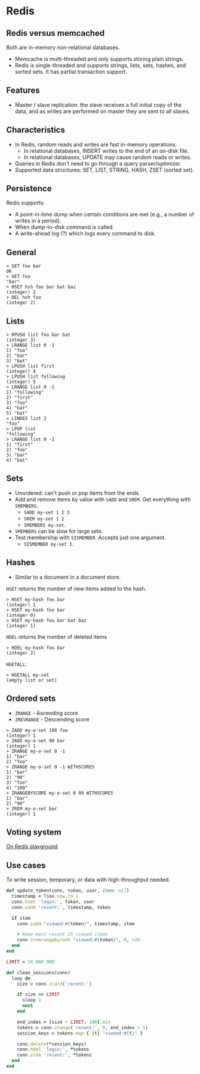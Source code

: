 # Redis

## Redis versus memcached

Both are in-memory non-relational databases.

- Memcache is multi-threaded and only supports storing plain strings.
- Redis is single-threaded and supports strings, lists, sets, hashes, and sorted sets. It has partial transaction support.

## Features

- Master / slave replication: the slave receives a full initial copy of the data, and as writes are performed on master they are sent to all slaves.

## Characteristics

- In Redis, random reads and writes are fast in-memory operations.
    - In relational databases, INSERT writes to the end of an on-disk file.
    - In relational databases, UPDATE may cause random reads or writes.
- Queries in Redis don't need to go through a query parser/optimizer.
- Supported data structures: SET, LIST, STRING, HASH, ZSET (sorted set).

## Persistence

Redis supports:

- A point-in-time dump when certain conditions are met (e.g., a number of writes in a period).
- When dump-to-disk command is called.
- A write-ahead log (?) which logs every command to disk.

## General

```redis
> SET foo bar
OK
> GET foo
"bar"
> HSET hsh foo bar bat baz
(integer) 2
> DEL hsh foo
(integer 2)
```

## Lists

```redis
> RPUSH list foo bar bat
(integer 3)
> LRANGE list 0 -1
1) "foo"
2) "bar"
3) "bat"
> LPUSH list first
(integer) 4
> LPUSH list following
(integer) 5
> LRANGE list 0 -1
1) "following"
2) "first"
3) "foo"
4) "bar"
5) "bat"
> LINDEX list 2
"foo"
> LPOP list
"following"
> LRANGE list 0 -1
1) "first"
2) "foo"
3) "bar"
4) "bat"
```

## Sets

- Unordered: can't push or pop items from the ends.
- Add and remove items by value with `SADD` and `SREM`. Get everything with `SMEMBERS`.
    - `SADD my-set 1 2 3`
    - `SREM my-set 1 2`
    - `SMEMBERS my-set`.
- `SMEMBERS` can be slow for large sets.
- Test membership with `SISMEMBER`. Accepts just one argument.
    - `SISMEMBER my-set 1`.

## Hashes

- Similar to a document in a document store.

`HSET` returns the number of new items added to the hash.

```redis
> HSET my-hash foo bar
(integer) 1
> HSET my-hash foo bar
(integer 0)
> HSET my-hash foo bar bat baz
(integer 1)
```

`HDEL` returns the number of deleted items

```redis
> HDEL my-hash foo bar
(integer 2)
```

`HGETALL`:

```redis
> HGETALL my-set
(empty list or set)
```

## Ordered sets

- `ZRANGE` - Ascending score
- `ZREVRANGE` - Descending score

```redis
> ZADD my-o-set 100 foo
(integer) 1
> ZADD my-o-set 90 bar
(integer) 1
> ZRANGE my-o-set 0 -1
1) "bar"
2) "foo"
> ZRANGE my-o-set 0 -1 WITHSCORES
1) "bar"
2) "90"
3) "foo"
4) "100"
> ZRANGEBYSCORE my-o-set 0 99 WITHSCORES
1) "bar"
2) "90"
> ZREM my-o-set bar
(integer) 1
```

## Voting system

[On Redis playground](http://github.com/thiagoa/redis-playground)

## Use cases

To write session, temporary, or data with high-throughput needed.

```ruby
def update_token(conn, token, user, item: nil)
  timestamp = Time.now.to_i
  conn.hset 'login:', token, user
  conn.zadd 'recent:', timestamp, token

  if item
    conn.zadd "viewed:#{token}", timestamp, item

    # Keep most recent 25 viewed items
    conn.zremrangebyrank "viewed:#{token}", 0, -26
  end
end

LIMIT = 10_000_000

def clean_sessions(conn)
  loop do
    size = conn.zcard('recent:')

    if size <= LIMIT
      sleep 1
      next
    end

    end_index = [size - LIMIT, 100].min
    tokens = conn.zrange('recent:', 0, end_index - 1)
    session_keys = tokens.map { |t| "viewed:#{t}" }

    conn.delete(*session_keys)
    conn.hdel 'login:', *tokens
    conn.zrem 'recent:', *tokens
  end
end
```
